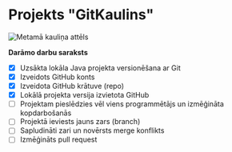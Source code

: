 # Projekts "GitKaulins"

![Metamā kauliņa attēls](https://www.freeiconspng.com/thumbs/dice-png/dice-png-transparent-images--png-all-4.png)

**Darāmo darbu saraksts**
- [X] Uzsākta lokāla Java projekta versionēšana ar Git
- [X] Izveidots GitHub konts
- [X] Izveidota GitHub krātuve (repo)
- [X] Lokālā projekta versija izvietota GitHub
- [ ] Projektam pieslēdzies vēl viens programmētājs un izmēģināta kopdarbošanās
- [ ] Projektā ieviests jauns zars (branch)
- [ ] Sapludināti zari un novērsts merge konflikts
- [ ] Izmēģināts pull request
